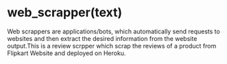 # web_scrapper(text)
Web scrappers are applications/bots, which automatically send requests to websites and then extract the desired information from the website output.This is a review scrpper which scrap the reviews of a product from Flipkart Website and deployed on Heroku.
